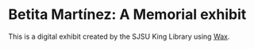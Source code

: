 # Betita Martínez: A Memorial exhibit

This is a digital exhibit created by the SJSU King Library using [Wax](https://github.com/). 
